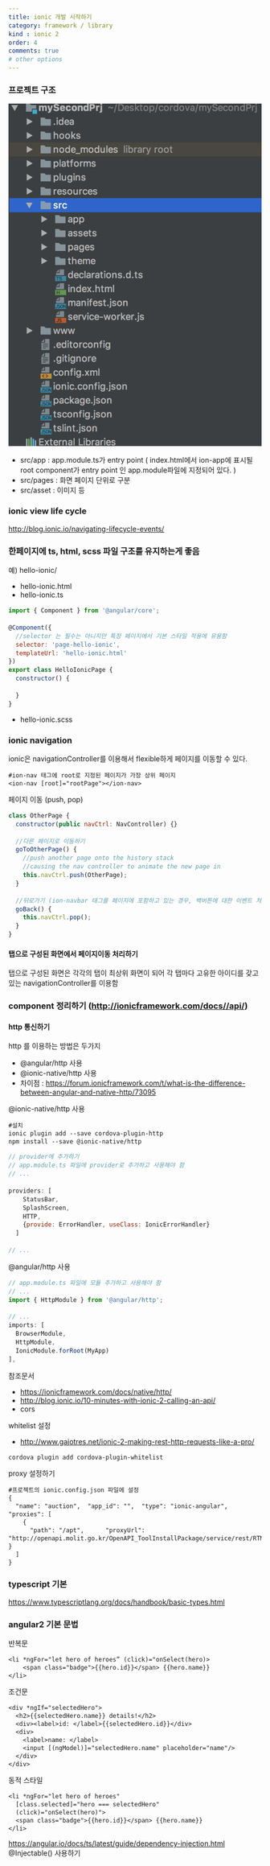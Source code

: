 ```yaml
---
title: ionic 개발 시작하기
category: framework / library
kind : ionic 2
order: 4
comments: true
# other options
---
```


### 프로젝트 구조

![폴더 구조](/assets/ionic/folder_structure.png "폴더 구조")

- src/app : app.module.ts가 entry point ( index.html에서 ion-app에 표시될 root component가 entry point 인 app.module파일에 지정되어 있다. )
- src/pages : 화면 페이지 단위로 구분
- src/asset : 이미지 등 

### ionic view life cycle

http://blog.ionic.io/navigating-lifecycle-events/

### 한페이지에 ts, html, scss 파일 구조를 유지하는게 좋음

예) hello-ionic/
- hello-ionic.html
- hello-ionic.ts

```javascript
import { Component } from '@angular/core';

@Component({
  //selector 는 필수는 아니지만 특정 페이지에서 기본 스타일 적용에 유용함
  selector: 'page-hello-ionic',
  templateUrl: 'hello-ionic.html'
})
export class HelloIonicPage {
  constructor() {

  }
}
```
- hello-ionic.scss

### ionic navigation

ionic은 navigationController를 이용해서 flexible하게 페이지를 이동할 수 있다.

```sbtshell
#ion-nav 태그에 root로 지정된 페이지가 가장 상위 페이지
<ion-nav [root]="rootPage"></ion-nav>
```

페이지 이동 (push, pop)

```javascript
class OtherPage {
  constructor(public navCtrl: NavController) {}

  //다른 페이지로 이동하기
  goToOtherPage() {
    //push another page onto the history stack
    //causing the nav controller to animate the new page in
    this.navCtrl.push(OtherPage);
  }

  //뒤로가기 (ion-navbar 태그를 페이지에 포함하고 있는 경우, 백버튼에 대한 이벤트 처리가 자동으로 처리됨)
  goBack() {
    this.navCtrl.pop();
  }
}
```

#### 탭으로 구성된 화면에서 페이지이동 처리하기

탭으로 구성된 화면은 각각의 탭이 최상위 화면이 되어 각 탭마다 고유한 아이디를 갖고 있는 navigationController를 이용함

### component 정리하기 (http://ionicframework.com/docs//api/)


#### http 통신하기

http 를 이용하는 방법은 두가지
- @angular/http 사용
- @ionic-native/http 사용 
- 차이점 : https://forum.ionicframework.com/t/what-is-the-difference-between-angular-and-native-http/73095

@ionic-native/http 사용

```sbtshell
#설치
ionic plugin add --save cordova-plugin-http
npm install --save @ionic-native/http
```

```javascript
// provider에 추가하기
// app.module.ts 파일에 provider로 추가하고 사용해야 함
// ...

providers: [
    StatusBar,
    SplashScreen,
    HTTP,
    {provide: ErrorHandler, useClass: IonicErrorHandler}
  ]

// ...
```

@angular/http 사용

```javascript
// app.module.ts 파일에 모듈 추가하고 사용해야 함
// ...
import { HttpModule } from '@angular/http';

// ...
imports: [
  BrowserModule,
  HttpModule,
  IonicModule.forRoot(MyApp)
],
```

참조문서
- https://ionicframework.com/docs/native/http/
- http://blog.ionic.io/10-minutes-with-ionic-2-calling-an-api/
- cors 


whitelist 설정
- http://www.gajotres.net/ionic-2-making-rest-http-requests-like-a-pro/

```sbtshell
cordova plugin add cordova-plugin-whitelist
```

proxy 설정하기
```sbtshell
#프로젝트의 ionic.config.json 파일에 설정
{
  "name": "auction",  "app_id": "",  "type": "ionic-angular",  "proxies": [
    {
      "path": "/apt",      "proxyUrl": "http://openapi.molit.go.kr/OpenAPI_ToolInstallPackage/service/rest/RTMSOBJSvc/getRTMSDataSvcAptTradeDev"    }
  ]
}
```

### typescript 기본

https://www.typescriptlang.org/docs/handbook/basic-types.html

### angular2 기본 문법

반복문

```angular2html
<li *ngFor="let hero of heroes” (click)="onSelect(hero)>
    <span class="badge">{{hero.id}}</span> {{hero.name}}
</li>
```

조건문

```angular2html
<div *ngIf="selectedHero">
  <h2>{{selectedHero.name}} details!</h2>
  <div><label>id: </label>{{selectedHero.id}}</div>
  <div>
    <label>name: </label>
    <input [(ngModel)]="selectedHero.name" placeholder="name"/>
  </div>
</div>
```

동적 스타일

```angular2html
<li *ngFor="let hero of heroes"
  [class.selected]="hero === selectedHero"
  (click)="onSelect(hero)">
  <span class="badge">{{hero.id}}</span> {{hero.name}}
</li>
```

https://angular.io/docs/ts/latest/guide/dependency-injection.html
@Injectable() 사용하기
